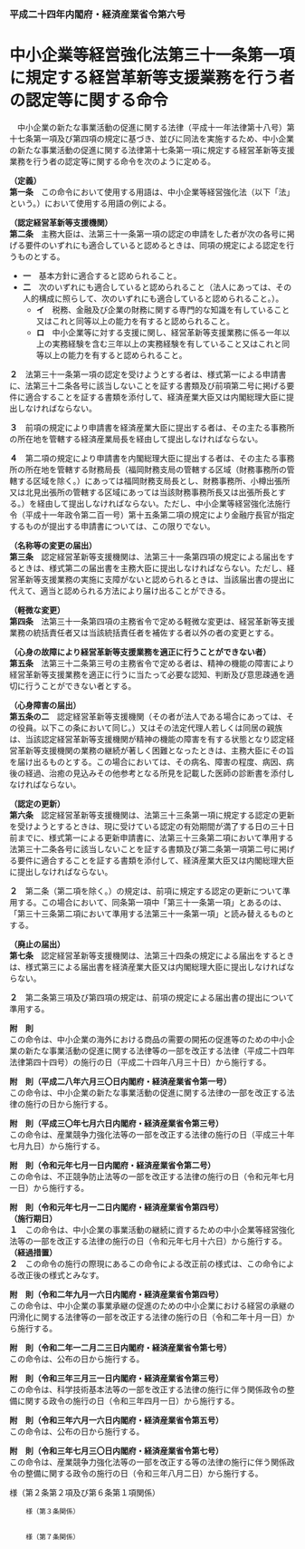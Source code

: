 ### 平成二十四年内閣府・経済産業省令第六号  
# 中小企業等経営強化法第三十一条第一項に規定する経営革新等支援業務を行う者の認定等に関する命令  
　中小企業の新たな事業活動の促進に関する法律（平成十一年法律第十八号）第十七条第一項及び第四項の規定に基づき、並びに同法を実施するため、中小企業の新たな事業活動の促進に関する法律第十七条第一項に規定する経営革新等支援業務を行う者の認定等に関する命令を次のように定める。  
  
**（定義）**  
**第一条**　この命令において使用する用語は、中小企業等経営強化法（以下「法」という。）において使用する用語の例による。  
  
**（認定経営革新等支援機関）**  
**第二条**　主務大臣は、法第三十一条第一項の認定の申請をした者が次の各号に掲げる要件のいずれにも適合していると認めるときは、同項の規定による認定を行うものとする。  
* **一**　基本方針に適合すると認められること。  
* **二**　次のいずれにも適合していると認められること（法人にあっては、その人的構成に照らして、次のいずれにも適合していると認められること。）。  
	* **イ**　税務、金融及び企業の財務に関する専門的な知識を有していること又はこれと同等以上の能力を有すると認められること。  
	* **ロ**　中小企業等に対する支援に関し、経営革新等支援業務に係る一年以上の実務経験を含む三年以上の実務経験を有していること又はこれと同等以上の能力を有すると認められること。  
  
**２**　法第三十一条第一項の認定を受けようとする者は、様式第一による申請書に、法第三十二条各号に該当しないことを証する書類及び前項第二号に掲げる要件に適合することを証する書類を添付して、経済産業大臣又は内閣総理大臣に提出しなければならない。  
  
**３**　前項の規定により申請書を経済産業大臣に提出する者は、その主たる事務所の所在地を管轄する経済産業局長を経由して提出しなければならない。  
  
**４**　第二項の規定により申請書を内閣総理大臣に提出する者は、その主たる事務所の所在地を管轄する財務局長（福岡財務支局の管轄する区域（財務事務所の管轄する区域を除く。）にあっては福岡財務支局長とし、財務事務所、小樽出張所又は北見出張所の管轄する区域にあっては当該財務事務所長又は出張所長とする。）を経由して提出しなければならない。ただし、中小企業等経営強化法施行令（平成十一年政令第二百一号）第十五条第二項の規定により金融庁長官が指定するものが提出する申請書については、この限りでない。  
  
**（名称等の変更の届出）**  
**第三条**　認定経営革新等支援機関は、法第三十一条第四項の規定による届出をするときは、様式第二の届出書を主務大臣に提出しなければならない。ただし、経営革新等支援業務の実施に支障がないと認められるときは、当該届出書の提出に代えて、適当と認められる方法により届け出ることができる。  
  
**（軽微な変更）**  
**第四条**　法第三十一条第四項の主務省令で定める軽微な変更は、経営革新等支援業務の統括責任者又は当該統括責任者を補佐する者以外の者の変更とする。  
  
**（心身の故障により経営革新等支援業務を適正に行うことができない者）**  
**第五条**　法第三十二条第三号の主務省令で定める者は、精神の機能の障害により経営革新等支援業務を適正に行うに当たって必要な認知、判断及び意思疎通を適切に行うことができない者とする。  
  
**（心身障害の届出）**  
**第五条の二**　認定経営革新等支援機関（その者が法人である場合にあっては、その役員。以下この条において同じ。）又はその法定代理人若しくは同居の親族は、当該認定経営革新等支援機関が精神の機能の障害を有する状態となり認定経営革新等支援機関の業務の継続が著しく困難となったときは、主務大臣にその旨を届け出るものとする。この場合においては、その病名、障害の程度、病因、病後の経過、治癒の見込みその他参考となる所見を記載した医師の診断書を添付しなければならない。  
  
**（認定の更新）**  
**第六条**　認定経営革新等支援機関は、法第三十三条第一項に規定する認定の更新を受けようとするときは、現に受けている認定の有効期間が満了する日の三十日前までに、様式第一による更新申請書に、法第三十三条第二項において準用する法第三十二条各号に該当しないことを証する書類及び第二条第一項第二号に掲げる要件に適合することを証する書類を添付して、経済産業大臣又は内閣総理大臣に提出しなければならない。  
  
**２**　第二条（第二項を除く。）の規定は、前項に規定する認定の更新について準用する。この場合において、同条第一項中「第三十一条第一項」とあるのは、「第三十三条第二項において準用する法第三十一条第一項」と読み替えるものとする。  
  
**（廃止の届出）**  
**第七条**　認定経営革新等支援機関は、法第三十四条の規定による届出をするときは、様式第三による届出書を経済産業大臣又は内閣総理大臣に提出しなければならない。  
  
**２**　第二条第三項及び第四項の規定は、前項の規定による届出書の提出について準用する。  
  
**附　則**  
この命令は、中小企業の海外における商品の需要の開拓の促進等のための中小企業の新たな事業活動の促進に関する法律等の一部を改正する法律（平成二十四年法律第四十四号）の施行の日（平成二十四年八月三十日）から施行する。  
  
**附　則（平成二八年六月三〇日内閣府・経済産業省令第一号）**  
この命令は、中小企業の新たな事業活動の促進に関する法律の一部を改正する法律の施行の日から施行する。  
  
**附　則（平成三〇年七月六日内閣府・経済産業省令第三号）**  
この命令は、産業競争力強化法等の一部を改正する法律の施行の日（平成三十年七月九日）から施行する。  
  
**附　則（令和元年七月一日内閣府・経済産業省令第二号）**  
この命令は、不正競争防止法等の一部を改正する法律の施行の日（令和元年七月一日）から施行する。  
  
**附　則（令和元年七月一二日内閣府・経済産業省令第四号）**  
**（施行期日）**  
**１**　この命令は、中小企業の事業活動の継続に資するための中小企業等経営強化法等の一部を改正する法律の施行の日（令和元年七月十六日）から施行する。  
**（経過措置）**  
**２**　この命令の施行の際現にあるこの命令による改正前の様式は、この命令による改正後の様式とみなす。  
  
**附　則（令和二年九月一六日内閣府・経済産業省令第四号）**  
この命令は、中小企業の事業承継の促進のための中小企業における経営の承継の円滑化に関する法律等の一部を改正する法律の施行の日（令和二年十月一日）から施行する。  
  
**附　則（令和二年一二月二三日内閣府・経済産業省令第七号）**  
この命令は、公布の日から施行する。  
  
**附　則（令和三年三月三一日内閣府・経済産業省令第三号）**  
この命令は、科学技術基本法等の一部を改正する法律の施行に伴う関係政令の整備に関する政令の施行の日（令和三年四月一日）から施行する。  
  
**附　則（令和三年六月一六日内閣府・経済産業省令第五号）**  
この命令は、公布の日から施行する。  
  
**附　則（令和三年七月三〇日内閣府・経済産業省令第七号）**  
この命令は、産業競争力強化法等の一部を改正する等の法律の施行に伴う関係政令の整備に関する政令の施行の日（令和三年八月二日）から施行する。  
  
様（第２条第２項及び第６条第１項関係）  

          
        様（第３条関係）  

          
        様（第７条関係）  

          
        